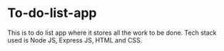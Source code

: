 # To-do-list-app
This is to do list app where it stores all the work to be done. Tech stack used is Node JS, Express JS, HTML and CSS. 
